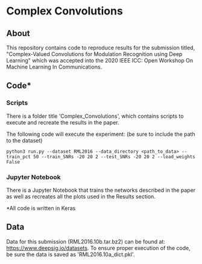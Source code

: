 # Complex Convolutions
## About
This repository contains code to reproduce results for the submission titled, "Complex-Valued Convolutions for Modulation Recognition using Deep Learning" which was accepted into the 2020 IEEE ICC: Open Workshop On Machine Learning In Communications. 

## Code*
### Scripts
There is a folder title 'Complex_Convolutions', which contains scripts to execute and recreate the results in the paper.

The following code will execute the experiment: (be sure to include the path to the dataset)
```
python3 run.py --dataset RML2016 --data_directory <path_to_data> --train_pct 50 --train_SNRs -20 20 2 --test_SNRs -20 20 2 --load_weights False 
```

### Jupyter Notebook
There is a Jupyter Notebook that trains the networks described in the paper as well as recreates all the plots used in the Results section.

*All code is written in Keras

## Data
Data for this submission (RML2016.10b.tar.bz2) can be found at: https://www.deepsig.io/datasets. To ensure proper execution of the code, be sure the data is saved as 'RML2016.10a_dict.pkl'.
